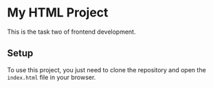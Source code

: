 # My HTML Project

This is the task two of frontend development.

## Setup

To use this project, you just need to clone the repository and open the `index.html` file in your browser.